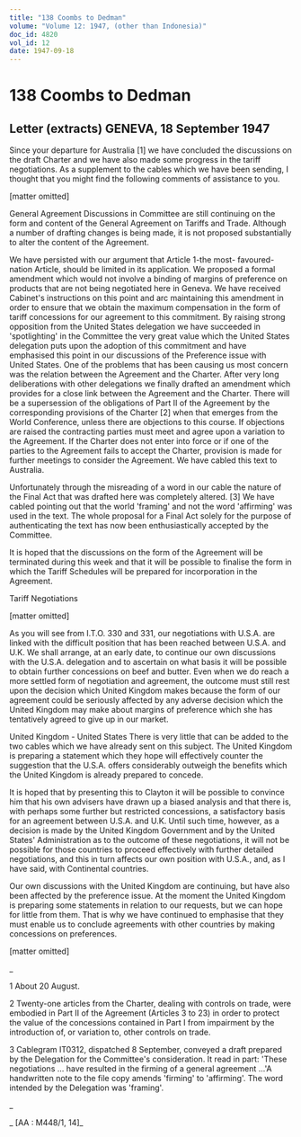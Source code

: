 ```yaml
---
title: "138 Coombs to Dedman"
volume: "Volume 12: 1947, (other than Indonesia)"
doc_id: 4820
vol_id: 12
date: 1947-09-18
---
```


# 138 Coombs to Dedman

## Letter (extracts) GENEVA, 18 September 1947

Since your departure for Australia [1] we have concluded the discussions on the draft Charter and we have also made some progress in the tariff negotiations. As a supplement to the cables which we have been sending, I thought that you might find the following comments of assistance to you.

[matter omitted]

General Agreement Discussions in Committee are still continuing on the form and content of the General Agreement on Tariffs and Trade. Although a number of drafting changes is being made, it is not proposed substantially to alter the content of the Agreement.

We have persisted with our argument that Article 1-the most- favoured-nation Article, should be limited in its application. We proposed a formal amendment which would not involve a binding of margins of preference on products that are not being negotiated here in Geneva. We have received Cabinet's instructions on this point and arc maintaining this amendment in order to ensure that we obtain the maximum compensation in the form of tariff concessions for our agreement to this commitment. By raising strong opposition from the United States delegation we have succeeded in 'spotlighting' in the Committee the very great value which the United States delegation puts upon the adoption of this commitment and have emphasised this point in our discussions of the Preference issue with United States. One of the problems that has been causing us most concern was the relation between the Agreement and the Charter. After very long deliberations with other delegations we finally drafted an amendment which provides for a close link between the Agreement and the Charter. There will be a supersession of the obligations of Part II of the Agreement by the corresponding provisions of the Charter [2] when that emerges from the World Conference, unless there are objections to this course. If objections are raised the contracting parties must meet and agree upon a variation to the Agreement. If the Charter does not enter into force or if one of the parties to the Agreement fails to accept the Charter, provision is made for further meetings to consider the Agreement. We have cabled this text to Australia.

Unfortunately through the misreading of a word in our cable the nature of the Final Act that was drafted here was completely altered. [3] We have cabled pointing out that the world 'framing' and not the word 'affirming' was used in the text. The whole proposal for a Final Act solely for the purpose of authenticating the text has now been enthusiastically accepted by the Committee.

It is hoped that the discussions on the form of the Agreement will be terminated during this week and that it will be possible to finalise the form in which the Tariff Schedules will be prepared for incorporation in the Agreement.

Tariff Negotiations

[matter omitted]

As you will see from I.T.O. 330 and 331, our negotiations with U.S.A. are linked with the difficult position that has been reached between U.S.A. and U.K. We shall arrange, at an early date, to continue our own discussions with the U.S.A. delegation and to ascertain on what basis it will be possible to obtain further concessions on beef and butter. Even when we do reach a more settled form of negotiation and agreement, the outcome must still rest upon the decision which United Kingdom makes because the form of our agreement could be seriously affected by any adverse decision which the United Kingdom may make about margins of preference which she has tentatively agreed to give up in our market.

United Kingdom - United States There is very little that can be added to the two cables which we have already sent on this subject. The United Kingdom is preparing a statement which they hope will effectively counter the suggestion that the U.S.A. offers considerably outweigh the benefits which the United Kingdom is already prepared to concede.

It is hoped that by presenting this to Clayton it will be possible to convince him that his own advisers have drawn up a biased analysis and that there is, with perhaps some further but restricted concessions, a satisfactory basis for an agreement between U.S.A. and U.K. Until such time, however, as a decision is made by the United Kingdom Government and by the United States' Administration as to the outcome of these negotiations, it will not be possible for those countries to proceed effectively with further detailed negotiations, and this in turn affects our own position with U.S.A., and, as I have said, with Continental countries.

Our own discussions with the United Kingdom are continuing, but have also been affected by the preference issue. At the moment the United Kingdom is preparing some statements in relation to our requests, but we can hope for little from them. That is why we have continued to emphasise that they must enable us to conclude agreements with other countries by making concessions on preferences.

[matter omitted]

_

1 About 20 August.

2 Twenty-one articles from the Charter, dealing with controls on trade, were embodied in Part II of the Agreement (Articles 3 to 23) in order to protect the value of the concessions contained in Part I from impairment by the introduction of, or variation to, other controls on trade.

3 Cablegram IT0312, dispatched 8 September, conveyed a draft prepared by the Delegation for the Committee's consideration. It read in part: 'These negotiations ... have resulted in the firming of a general agreement ...'A handwritten note to the file copy amends 'firming' to 'affirming'. The word intended by the Delegation was 'framing'.

_

_ [AA : M448/1, 14]_

